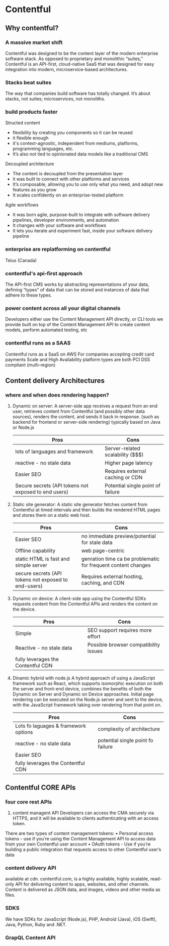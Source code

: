 # Contentful

## Why contentful?

### A massive market shift

Contentful was designed to be the content layer of the modern enterprise software stack. As
opposed to proprietary and monolithic “suites,” Contentful is an API-first, cloud-native SaaS that
was designed for easy integration into modern, microservice-based architectures.

### Stacks beat suites

The way that companies build software has totally changed. It’s about stacks, not suites; microservices, not monoliths.

### build products faster

Structed content

- flexibility by creating you components so it can be reused
- it flexible enough
- it's context-agnostic, independent from mediums, platforms, programming languages, etc.
- It’s also not tied to opinionated data models like a traditional CMS

Decoupled architecture

- The content is decoupled from the presentation layer
- it was built to connect with other platforms and services
- It’s composable, allowing you to use only what you need, and adopt new features as you grow
- It scales confidently on an enterprise-tested platform

Agile workflows

- It was born agile, purpose-built to integrate with software delivery pipelines, developer environments, and automation
- It changes with your software and workflows
- It lets you iterate and experiment fast, inside your software delivery pipeline

### enterprise are replatforming on contentful

Telus (Canada)

### contentful's api-first approach

The API-first CMS works by abstracting representations of your data, defining “types” of data that can be stored and instances of data that adhere to these types.

### power content across all your digital channels

Developers
either use the Content Management API directly, or CLI tools we provide built on top of the
Content Management API to create content models, perform automated testing, etc

### contentful runs as a SAAS

Contentful runs as a SaaS on AWS
For companies accepting credit card payments
Scale and High Availability platform types are both PCI DSS compliant (multi-region)

## Content delivery Architectures

### where and when does rendering happen?

1. Dynamic on server:
   A server-side app receives a request from an end user, retrieves content from Contentful (and possibly other data sources), renders the content, and sends it
   back in response. (such as backend for frontend or server-side rendering)
   typically based on Java or Node.js

   | Pros                                                 | Cons                                |
   | ---------------------------------------------------- | ----------------------------------- |
   | lots of languages and framework                      | Server-related scalability (\$\$\$) |
   | reactive - no stale data                             | Higher page latency                 |
   | Easier SEO                                           | Requires external caching or CDN    |
   | Secure secrets (API tokens not exposed to end users) | Potential single point of failure   |

2. Static site generator:
   A static site generator fetches content from Contentful at timed intervals and then builds the rendered HTML pages and stores them on a static web host.

   | Pros                                                 | Cons                                                          |
   | ---------------------------------------------------- | ------------------------------------------------------------- |
   | Easier SEO                                           | no immediate preview/potential for stale data                 |
   | Offline capability                                   | web page-centric                                              |
   | static HTML is fast and simple server                | genration time ca be problematic for frequent content changes |
   | secure secrets (API tokens not exposed to end-users) | Requires external hosting, caching, and CDN                   |

3. Dynamic on device:
   A client-side app using the Contentful SDKs requests content from
   the Contentful APIs and renders the content on the device.

   | Pros                               | Cons                                  |
   | ---------------------------------- | ------------------------------------- |
   | Simple                             | SEO support requires more effort      |
   | Reactive - no stale data           | Possible browser compatibility issues |
   | fully leverages the Contentful CDN |                                       |

4. Dinamic hybrid with node.js
   A hybrid approach of using a JavaScript framework such as React, which supports isomorphic
   execution on both the server and front-end device, combines the benefits of both the Dynamic
   on Server and Dynamic on Device approaches. Initial page rendering can be executed on the
   Node.js server and sent to the device, with the JavaScript framework taking over rendering
   from that point on.

   | Pros                                 | Cons                              |
   | ------------------------------------ | --------------------------------- |
   | Lots fo laguages & framework options | complexity of architecture        |
   | reactive - no stale data             | potential single point fo failure |
   | Easier SEO                           |                                   |
   | fully leverages the Contentful CDN   |                                   |

## Contentful CORE APIs

### four core rest APIs

1. content managent API
   Developers can access the CMA securely via HTTPS, and it
   will be available to clients authenticating with an access token.

There are two types of content management
tokens:
• Personal access tokens - use if you’re using the Content Management API to
access data from your own Contentful user account
• OAuth tokens - Use if you’re building a public integration that requests access
to other Contentful user’s data

### content delivery API

available at cdn.
contentful.com, is a highly available, highly scalable, read-only API for delivering content
to apps, websites, and other channels. Content is delivered as JSON data, and images,
videos and other media as files.

### SDKS

We have SDKs for JavaScript (Node.js), PHP, Android (Java), iOS (Swift), Java, Python, Ruby and .NET.

### GrapQL Content API


